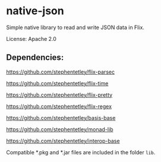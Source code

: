 # native-json

Simple native library to read and write JSON data in Flix.

License: Apache 2.0

## Dependencies:

https://github.com/stephentetley/flix-parsec

https://github.com/stephentetley/flix-time

https://github.com/stephentetley/flix-pretty

https://github.com/stephentetley/flix-regex

https://github.com/stephentetley/basis-base

https://github.com/stephentetley/monad-lib

https://github.com/stephentetley/interop-base


Compatible *.pkg and *.jar files are included in the folder `lib`.
